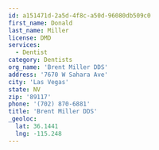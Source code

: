```yaml
---
id: a151471d-2a5d-4f8c-a50d-96080db509c0
first_name: Donald
last_name: Miller
license: DMD
services:
  - Dentist
category: Dentists
org_name: 'Brent Miller DDS'
address: '7670 W Sahara Ave'
city: 'Las Vegas'
state: NV
zip: '89117'
phone: '(702) 870-6881'
title: 'Brent Miller DDS'
_geoloc:
  lat: 36.1441
  lng: -115.248
---
```

